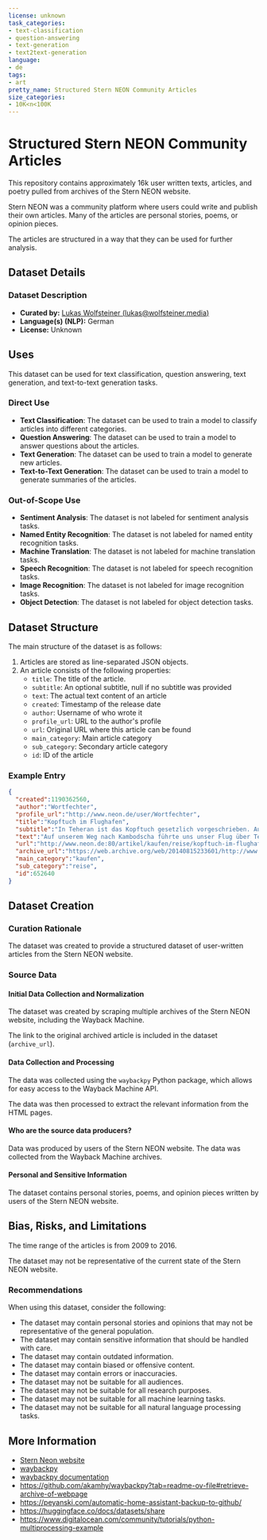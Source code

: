 ```yaml
---
license: unknown
task_categories:
- text-classification
- question-answering
- text-generation
- text2text-generation
language:
- de
tags:
- art
pretty_name: Structured Stern NEON Community Articles
size_categories:
- 10K<n<100K
---
```


# Structured Stern NEON Community Articles

This repository contains approximately 16k user written texts,
articles, and poetry pulled from archives of the Stern NEON website.

Stern NEON was a community platform where users could write and publish their own articles.
Many of the articles are personal stories, poems, or opinion pieces.

The articles are structured in a way that they can be used for further analysis.

## Dataset Details

### Dataset Description

- **Curated by:** [Lukas Wolfsteiner (lukas@wolfsteiner.media)](https://lukas.wolfsteiner.media/)
- **Language(s) (NLP):** German
- **License:** Unknown

## Uses

This dataset can be used for text classification, question answering, text generation, and text-to-text generation tasks.

### Direct Use

- **Text Classification**: The dataset can be used to train a model to classify articles into different categories.
- **Question Answering**: The dataset can be used to train a model to answer questions about the articles.
- **Text Generation**: The dataset can be used to train a model to generate new articles.
- **Text-to-Text Generation**: The dataset can be used to train a model to generate summaries of the articles.

### Out-of-Scope Use

- **Sentiment Analysis**: The dataset is not labeled for sentiment analysis tasks.
- **Named Entity Recognition**: The dataset is not labeled for named entity recognition tasks.
- **Machine Translation**: The dataset is not labeled for machine translation tasks.
- **Speech Recognition**: The dataset is not labeled for speech recognition tasks.
- **Image Recognition**: The dataset is not labeled for image recognition tasks.
- **Object Detection**: The dataset is not labeled for object detection tasks.

## Dataset Structure

The main structure of the dataset is as follows:

1. Articles are stored as line-separated JSON objects.
2. An article consists of the following properties:
    - `title`: The title of the article.
    - `subtitle`: An optional subtitle, null if no subtitle was provided
    - `text`: The actual text content of an article
    - `created`: Timestamp of the release date
    - `author`: Username of who wrote it
    - `profile_url`: URL to the author's profile
    - `url`: Original URL where this article can be found
    - `main_category`: Main article category
    - `sub_category`: Secondary article category
    - `id`: ID of the article

### Example Entry

```json
{
  "created":1190362560,
  "author":"Wortfechter",
  "profile_url":"http://www.neon.de/user/Wortfechter",
  "title":"Kopftuch im Flughafen",
  "subtitle":"In Teheran ist das Kopftuch gesetzlich vorgeschrieben. Auch im Flughafen.",
  "text":"Auf unserem Weg nach Kambodscha führte uns unser Flug über Teheran nach Bangkok. Das erste, was wir auf unserer Reise also zu sehen bekommen sollten, war der Sicherheitsbereich im Imam Khomeini Airport in Teheran. Alle Mädels waren bestens ausgerüstet mit langen Klamotten und Tüchern, die sie mehr oder weniger professionell um ihren Kopf zu wickeln versuchten. Da in Teheran das Kopftuch für Frauen gesetzlich vorgeschrieben ist, mussten auch wir auf dem Flughafen alles außer unserer Hände und Gesichter verdecken.\n   \n\n   Als ich nun also mehr schlecht als recht eingewickelt aus dem Flugzeug stolperte, wurde ich vom Passkontrolleur erstmal gefragt, ob ich denn Muslimin sei. Auf meine Verneinung hin wollte er wissen, warum ich denn dann ein Kopftuch trage. Sehr witzig, der Mann.\n   \n   Im Flughafen war es natürlich warm, unter den Kopftüchern war es natürlich noch wärmer und in langen Klamotten erst recht. Zunächst wurden wir mit riesigen Muffins und Kaffee/Cola/Wasser for free doch recht nett begrüßt, doch nach einigen Stunden wurde es verdammt nervig. Es würde mich nicht wundern, wenn einige der Mädels eine richtige Abneigung entwickeln würden gegen dieses Land, in dem man als Frau selbst auf dem Flughafen alles außer der Hände und dem Gesicht verdecken muss. Nicht, dass wir halbnackt durch den Flughafen hüpfen wollten, aber bei den Temperaturen wäre ein T-Shirt schon was Feines gewesen. Im Flugzeug wurden vorsorglich an alle Unwissenden Kittel verteilt, auf dem Rückflug gab es sogar Kopftücher, dafür aber auch deutsche Touris, die aussahen, als würden sie in Thailand einen ganz bestimmten Tourismus pflegen und unsere Mädels anpöbelten, weil sie \"zu lange\" am öffentlichen internetfähigen Rechner standen.\n   \n   Als wir die Kopftücher nach einiger Zeit lüfteten, wurden wir gleich dezent darauf hingewiesen, dass es Vorschrift sei, sie zu tragen. Keine Begründung. Einfach nur \"That's a rule\" - and that's it.\n   \n\n   Bei allem Verständnis für andere Kulturen und Sitten fühlte ich mich - unter meinem Kopftuch schwitzend - ein wenig in meiner persönlichen Freiheit eingeschränkt.",
  "url":"http://www.neon.de:80/artikel/kaufen/reise/kopftuch-im-flughafen/652640",
  "archive_url":"https://web.archive.org/web/20140815233601/http://www.neon.de:80/artikel/kaufen/reise/kopftuch-im-flughafen/652640",
  "main_category":"kaufen",
  "sub_category":"reise",
  "id":652640
}
```

## Dataset Creation

### Curation Rationale

The dataset was created to provide a structured dataset of user-written articles from the Stern NEON website.

### Source Data

#### Initial Data Collection and Normalization

The dataset was created by scraping multiple archives of the Stern NEON website, including the Wayback Machine.

The link to the original archived article is included in the dataset (`archive_url`).

#### Data Collection and Processing

The data was collected using the `waybackpy` Python package, which allows for easy access to the Wayback Machine API.

The data was then processed to extract the relevant information from the HTML pages.

#### Who are the source data producers?

Data was produced by users of the Stern NEON website.
The data was collected from the Wayback Machine archives.

#### Personal and Sensitive Information

The dataset contains personal stories, poems, and opinion pieces written by users of the Stern NEON website.

## Bias, Risks, and Limitations

The time range of the articles is from 2009 to 2016.

The dataset may not be representative of the current state of the Stern NEON website.

### Recommendations

When using this dataset, consider the following:

- The dataset may contain personal stories and opinions that may not be representative of the general population.
- The dataset may contain sensitive information that should be handled with care.
- The dataset may contain outdated information.
- The dataset may contain biased or offensive content.
- The dataset may contain errors or inaccuracies.
- The dataset may not be suitable for all audiences.
- The dataset may not be suitable for all research purposes.
- The dataset may not be suitable for all machine learning tasks.
- The dataset may not be suitable for all natural language processing tasks.

## More Information

- [Stern Neon website](https://www.stern.de/neon/)
- [waybackpy](https://github.com/akamhy/waybackpy)
- [waybackpy documentation](https://waybackpy.readthedocs.io/en/latest/)
- https://github.com/akamhy/waybackpy?tab=readme-ov-file#retrieve-archive-of-webpage
- https://peyanski.com/automatic-home-assistant-backup-to-github/
- https://huggingface.co/docs/datasets/share
- https://www.digitalocean.com/community/tutorials/python-multiprocessing-example
